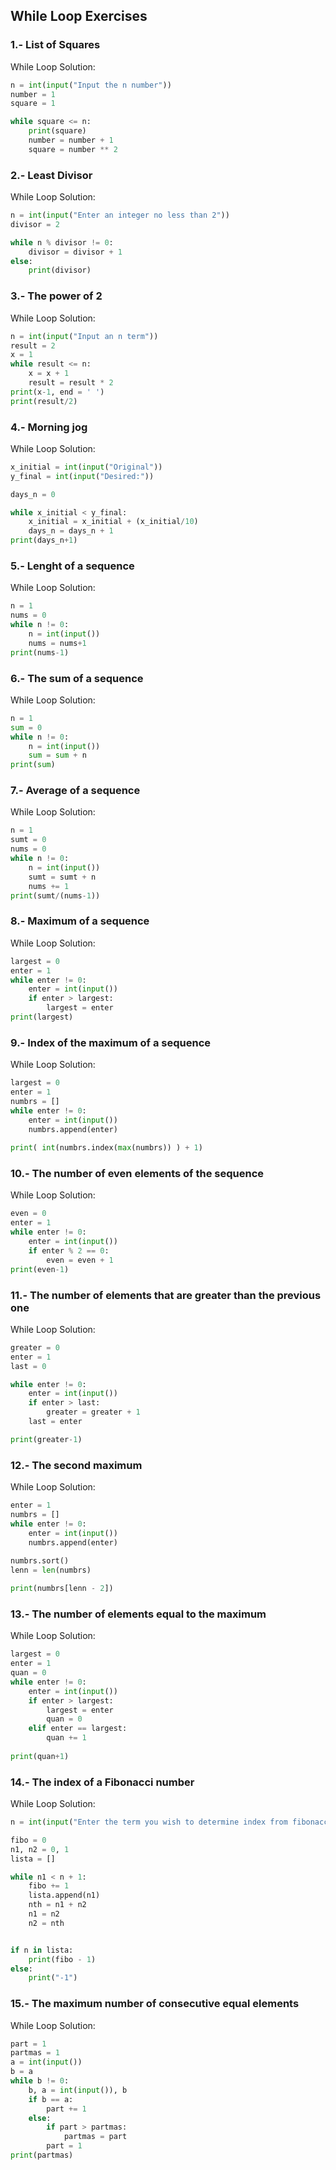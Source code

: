 ## While Loop Exercises

### 1.- List of Squares

While Loop Solution:
```.py
n = int(input("Input the n number"))
number = 1
square = 1

while square <= n:
    print(square)
    number = number + 1
    square = number ** 2
```

### 2.- Least Divisor

While Loop Solution:
```.py
n = int(input("Enter an integer no less than 2"))
divisor = 2

while n % divisor != 0:
    divisor = divisor + 1
else:
    print(divisor)
```

### 3.- The power of 2

While Loop Solution:
```.py
n = int(input("Input an n term"))
result = 2
x = 1
while result <= n:
    x = x + 1
    result = result * 2
print(x-1, end = ' ')
print(result/2)
```

### 4.- Morning jog

While Loop Solution:
```.py
x_initial = int(input("Original"))
y_final = int(input("Desired:"))

days_n = 0

while x_initial < y_final:
    x_initial = x_initial + (x_initial/10)
    days_n = days_n + 1
print(days_n+1)
```

### 5.- Lenght of a sequence

While Loop Solution:
```.py
n = 1
nums = 0
while n != 0:
    n = int(input())
    nums = nums+1
print(nums-1)
```

### 6.- The sum of a sequence

While Loop Solution:
```.py
n = 1
sum = 0
while n != 0:
    n = int(input())
    sum = sum + n
print(sum)
```

### 7.- Average of a sequence

While Loop Solution:
```.py
n = 1
sumt = 0
nums = 0
while n != 0:
    n = int(input())
    sumt = sumt + n
    nums += 1
print(sumt/(nums-1))
```

### 8.- Maximum of a sequence

While Loop Solution:
```.py
largest = 0
enter = 1
while enter != 0:
    enter = int(input())
    if enter > largest:
        largest = enter
print(largest)
```

### 9.- Index of the maximum of a sequence

While Loop Solution:
```.py
largest = 0
enter = 1
numbrs = []
while enter != 0:
    enter = int(input())
    numbrs.append(enter)
    
print( int(numbrs.index(max(numbrs)) ) + 1)
```

### 10.- The number of even elements of the sequence

While Loop Solution:
```.py
even = 0
enter = 1
while enter != 0:
    enter = int(input())
    if enter % 2 == 0:
        even = even + 1
print(even-1)
```
### 11.- The number of elements that are greater than the previous one

While Loop Solution:

```.py
greater = 0
enter = 1
last = 0

while enter != 0:
    enter = int(input())
    if enter > last:
        greater = greater + 1
    last = enter

print(greater-1)
```

### 12.- The second maximum

While Loop Solution:
```.py
enter = 1
numbrs = []
while enter != 0:
    enter = int(input())
    numbrs.append(enter)
    
numbrs.sort()
lenn = len(numbrs)

print(numbrs[lenn - 2])
``` 

### 13.- The number of elements equal to the maximum

While Loop Solution:
```.py
largest = 0
enter = 1
quan = 0
while enter != 0:
    enter = int(input())
    if enter > largest:
        largest = enter
        quan = 0
    elif enter == largest:
        quan += 1
    
print(quan+1)
```

### 14.- The index of a Fibonacci number

While Loop Solution:
```.py
n = int(input("Enter the term you wish to determine index from fibonacci numbers"))

fibo = 0
n1, n2 = 0, 1
lista = []

while n1 < n + 1:
    fibo += 1
    lista.append(n1)
    nth = n1 + n2
    n1 = n2
    n2 = nth


if n in lista:
    print(fibo - 1)
else:
    print("-1")
```

### 15.- The maximum number of consecutive equal elements

While Loop Solution:
```.py
part = 1
partmas = 1
a = int(input())
b = a
while b != 0:
    b, a = int(input()), b
    if b == a:
        part += 1
    else:
        if part > partmas:
            partmas = part
        part = 1
print(partmas)
```
